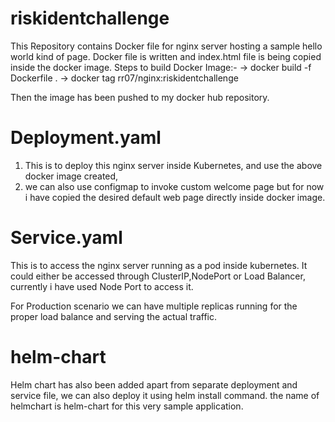 # riskidentchallenge
This Repository contains Docker file for nginx server hosting a sample hello world kind of page. Docker file is written and index.html file is being copied inside the docker image.
Steps to build Docker Image:-
 -> docker build -f Dockerfile .
 -> docker tag <imageid> rr07/nginx:riskidentchallenge

Then the image has been pushed to my docker hub repository.

# Deployment.yaml
1. This is to deploy this nginx server inside Kubernetes, and use the above docker image created,
2. we can also use configmap to invoke custom welcome page but for now i have copied the desired default web page directly inside docker image.

# Service.yaml

This is to access the nginx server running as a pod inside kubernetes. It could either be accessed through ClusterIP,NodePort or Load Balancer, currently i have used Node Port to access it.

For Production scenario we can have multiple replicas running for the proper load balance and serving the actual traffic.

# helm-chart

Helm chart has also been added apart from separate deployment and service file, we can also deploy it using helm install command. the name of helmchart is helm-chart for this very sample application.  
